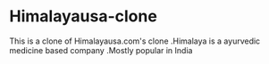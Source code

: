 # Himalayausa-clone
This is a clone of Himalayausa.com's clone .Himalaya is a ayurvedic medicine based company .Mostly popular in India
